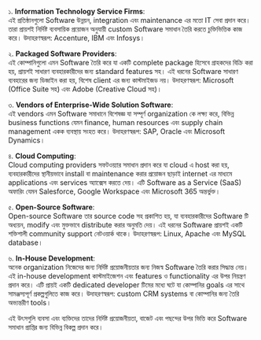 
১. **Information Technology Service Firms**:  
   এই প্রতিষ্ঠানগুলো Software উন্নয়ন, integration এবং maintenance এর মতো IT সেবা প্রদান করে। তারা প্রায়শই নির্দিষ্ট ব্যবসায়িক প্রয়োজন অনুযায়ী custom Software সমাধান তৈরি করতে চুক্তিভিত্তিক কাজ করে। উদাহরণস্বরূপ: Accenture, IBM এবং Infosys।

২. **Packaged Software Providers**:  
   এই কোম্পানিগুলো এমন Software তৈরি করে যা একটি complete package হিসেবে গ্রাহকদের বিক্রি করা হয়, প্রায়শই সাধারণ ব্যবহারকারীদের জন্য standard features সহ। এই ধরনের Software সাধারণ ব্যবহারের জন্য ডিজাইন করা হয়, বিশেষ client এর জন্য কাস্টমাইজড নয়। উদাহরণস্বরূপ: Microsoft (Office Suite সহ) এবং Adobe (Creative Cloud সহ)।

৩. **Vendors of Enterprise-Wide Solution Software**:  
   এই vendors এমন Software সমাধানে বিশেষজ্ঞ যা সম্পূর্ণ organization কে লক্ষ্য করে, বিভিন্ন business functions যেমন finance, human resources এবং supply chain management একক ব্যবস্থায় সংহত করে। উদাহরণস্বরূপ: SAP, Oracle এবং Microsoft Dynamics।

৪. **Cloud Computing**:  
   Cloud computing providers সফটওয়্যার সমাধান প্রদান করে যা cloud এ host করা হয়, ব্যবহারকারীদের স্থানীয়ভাবে install বা maintenance করার প্রয়োজন ছাড়াই internet এর মাধ্যমে applications এবং services অ্যাক্সেস করতে দেয়। এটি Software as a Service (SaaS) অফারিং যেমন Salesforce, Google Workspace এবং Microsoft 365 অন্তর্ভুক্ত।

৫. **Open-Source Software**:  
   Open-source Software তার source code সহ প্রকাশিত হয়, যা ব্যবহারকারীদের Software টি অধ্যয়ন, modify এবং মুক্তভাবে distribute করার অনুমতি দেয়। এই ধরনের Software প্রায়শই একটি শক্তিশালী community support নেটওয়ার্ক থাকে। উদাহরণস্বরূপ: Linux, Apache এবং MySQL database।

৬. **In-House Development**:  
   অনেক organization নিজেদের জন্য নির্দিষ্ট প্রয়োজনীয়তার জন্য নিজস্ব Software তৈরি করার সিদ্ধান্ত নেয়। এই in-house development কাস্টমাইজেশন এবং features ও functionality এর উপর নিয়ন্ত্রণ প্রদান করে। এটি প্রায়ই একটি dedicated developer টিমের মধ্যে ঘটে যা কোম্পানির goals এর সাথে সামঞ্জস্যপূর্ণ প্রকল্পগুলিতে কাজ করে। উদাহরণস্বরূপ: custom CRM systems বা কোম্পানির জন্য তৈরি অভ্যন্তরীণ tools।

এই উৎসগুলি ব্যবসা এবং ব্যক্তিদের তাদের নির্দিষ্ট প্রয়োজনীয়তা, বাজেট এবং পছন্দের উপর ভিত্তি করে Software সমাধান প্রাপ্তির জন্য বিভিন্ন বিকল্প প্রদান করে।
